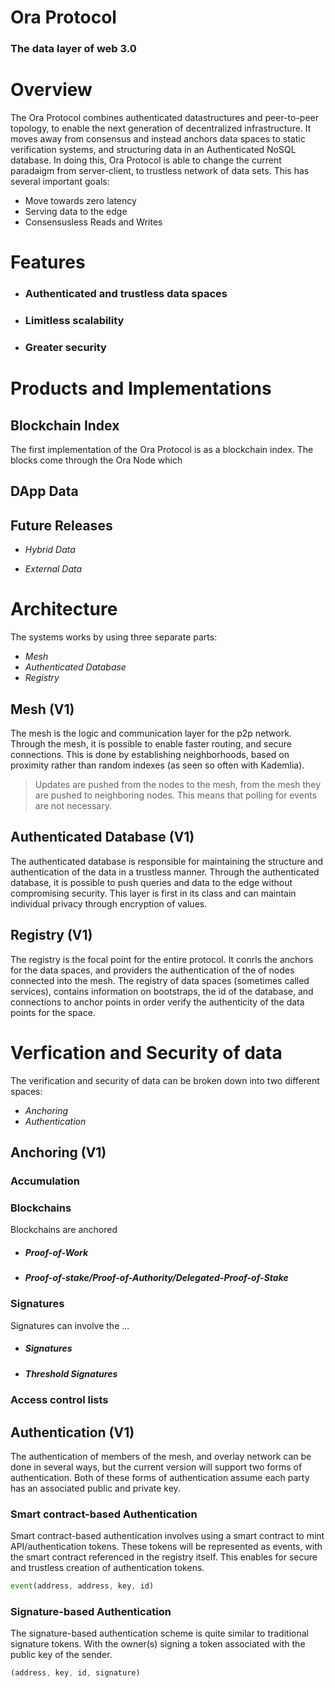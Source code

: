 # Ora Protocol

### The data layer of web 3.0

# Overview
The Ora Protocol combines authenticated datastructures and peer-to-peer topology, to enable the next generation of decentralized infrastructure. It moves away from consensus and instead anchors data spaces to static verification systems, and structuring data in an Authenticated NoSQL database. In doing this, Ora Protocol is able to change the current paradaigm from server-client, to trustless network of data sets. This has several important goals:

- Move towards zero latency
- Serving data to the edge
- Consensusless Reads and Writes

# Features

- ### Authenticated and trustless data spaces
- ### Limitless scalability
- ### Greater security



# Products and Implementations

## Blockchain Index

The first implementation of the Ora Protocol is as a blockchain index. The blocks come through the Ora Node which 


## DApp Data


## Future Releases 

- *Hybrid Data* 

- *External Data* 


# Architecture
The systems works by using three separate parts: 
- *Mesh* 
- *Authenticated Database* 
- *Registry* 

## Mesh (V1)
The mesh is the logic and communication layer for the p2p network. Through the mesh, it is possible to enable faster routing, and secure connections. This is done by establishing neighborhoods, based on proximity rather than random indexes (as seen so often with Kademlia).

> Updates are pushed from the nodes to the mesh, from the mesh they are pushed to neighboring nodes. This means that polling 
> for events are not necessary.

## Authenticated Database (V1)
The authenticated database is responsible for maintaining the structure and authentication of the data in a trustless manner. Through the authenticated database, it is possible to push queries and data to the edge without compromising security. This layer is first in its class and can maintain individual privacy through encryption of values.

## Registry (V1)
The registry is the focal point for the entire protocol. It conrls the anchors for the data spaces, and providers the authentication of the of nodes connected into the mesh. The registry of data spaces (sometimes called services), contains information on bootstraps, the id of the database, and connections to anchor points in order verify the authenticity of the data points for the space.

# Verfication and Security of data

The verification and security of data can be broken down into two different spaces: 
- *Anchoring*
- *Authentication*

## Anchoring (V1)

### Accumulation


### Blockchains

Blockchains are anchored


- ##### Proof-of-Work 
- ##### Proof-of-stake/Proof-of-Authority/Delegated-Proof-of-Stake 


### Signatures

Signatures can involve the ... 


- ##### Signatures 
- ##### Threshold Signatures 


### Access control lists 


## Authentication (V1)

The authentication of members of the mesh, and overlay network can be done in several ways, but the current version will support two forms of authentication. Both of these forms of authentication assume each party has an associated public and private key.

### Smart contract-based Authentication
Smart contract-based authentication involves using a smart contract to mint API/authentication tokens. These tokens will be represented as events, with the smart contract referenced in the registry itself. This enables for secure and trustless creation of authentication tokens.  

```javascript
event(address, address, key, id)
```

### Signature-based Authentication
The signature-based authentication scheme is quite similar to traditional signature tokens. With the owner(s) signing a token associated with the public key of the sender.

```javascript
(address, key, id, signature)
```
